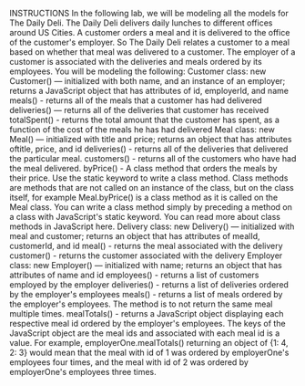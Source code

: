 INSTRUCTIONS
In the following lab, we will be modeling all the models for The Daily Deli. The Daily Deli delivers daily lunches to different offices around US Cities. A customer orders a meal and it is delivered to the office of the customer's employer. So The Daily Deli relates a customer to a meal based on whether that meal was delivered to a customer. The employer of a customer is associated with the deliveries and meals ordered by its employees.
You will be modeling the following:
Customer class:
new Customer() — initialized with both name, and an instance of an employer; returns a JavaScript object that has attributes of id, employerId, and name
meals() - returns all of the meals that a customer has had delivered
deliveries() — returns all of the deliveries that customer has received
totalSpent() - returns the total amount that the customer has spent, as a function of the cost of the meals he has had delivered
Meal class:
new Meal() — initialized with title and price; returns an object that has attributes oftitle, price, and id
deliveries() - returns all of the deliveries that delivered the particular meal.
customers() - returns all of the customers who have had the meal delivered.
byPrice() - A class method that orders the meals by their price. Use the static keyword to write a class method.
Class methods are methods that are not called on an instance of the class, but on the class itself, for example Meal.byPrice() is a class method as it is called on the Meal class. You can write a class method simply by preceding a method on a class with JavaScript's static keyword. You can read more about class methods in JavaScript here.
Delivery class:
new Delivery() — initialized with meal and customer; returns an object that has attributes of mealId, customerId, and id
meal() - returns the meal associated with the delivery
customer() - returns the customer associated with the delivery
Employer class:
new Employer() — initialized with name; returns an object that has attributes of name and id
employees() - returns a list of customers employed by the employer
deliveries() - returns a list of deliveries ordered by the employer's employees
meals() - returns a list of meals ordered by the employer's employees. The method is to not return the same meal multiple times.
mealTotals() - returns a JavaScript object displaying each respective meal id ordered by the employer's employees. The keys of the JavaScript object are the meal ids and associated with each meal id is a value. For example, employerOne.mealTotals() returning an object of {1: 4, 2: 3} would mean that the meal with id of 1 was ordered by employerOne's employees four times, and the meal with id of 2 was ordered by employerOne's employees three times.
